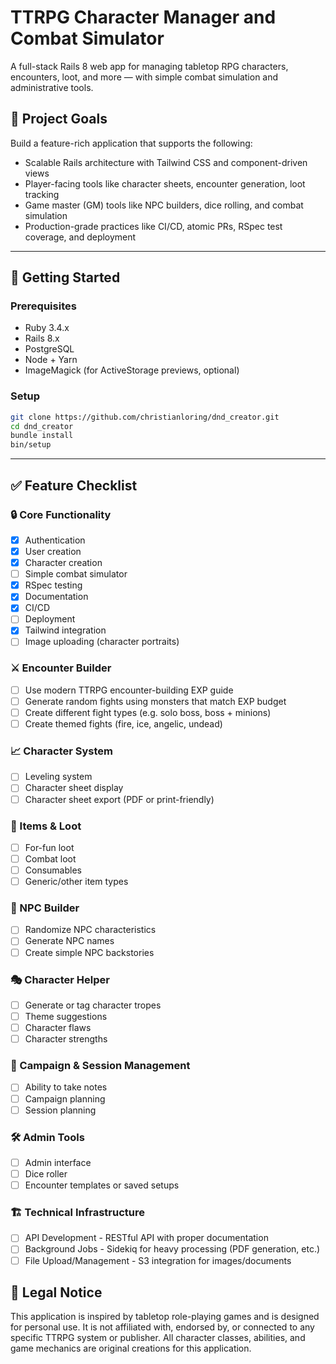 # TTRPG Character Manager and Combat Simulator

A full-stack Rails 8 web app for managing tabletop RPG characters, encounters, loot, and more — with simple combat simulation and administrative tools.

## 🧠 Project Goals

Build a feature-rich application that supports the following:

- Scalable Rails architecture with Tailwind CSS and component-driven views
- Player-facing tools like character sheets, encounter generation, loot tracking
- Game master (GM) tools like NPC builders, dice rolling, and combat simulation
- Production-grade practices like CI/CD, atomic PRs, RSpec test coverage, and deployment

---

## 🚀 Getting Started

### Prerequisites

- Ruby 3.4.x
- Rails 8.x
- PostgreSQL
- Node + Yarn
- ImageMagick (for ActiveStorage previews, optional)

### Setup

```bash
git clone https://github.com/christianloring/dnd_creator.git
cd dnd_creator
bundle install
bin/setup
```
---

## ✅ Feature Checklist

### 🔒 Core Functionality
- [x] Authentication
- [x] User creation
- [X] Character creation
- [ ] Simple combat simulator
- [x] RSpec testing
- [x] Documentation
- [x] CI/CD
- [ ] Deployment
- [X] Tailwind integration
- [ ] Image uploading (character portraits)

### ⚔️ Encounter Builder
- [ ] Use modern TTRPG encounter-building EXP guide
- [ ] Generate random fights using monsters that match EXP budget
- [ ] Create different fight types (e.g. solo boss, boss + minions)
- [ ] Create themed fights (fire, ice, angelic, undead)

### 📈 Character System
- [ ] Leveling system
- [ ] Character sheet display
- [ ] Character sheet export (PDF or print-friendly)

### 🎲 Items & Loot
- [ ] For-fun loot
- [ ] Combat loot
- [ ] Consumables
- [ ] Generic/other item types

### 👥 NPC Builder
- [ ] Randomize NPC characteristics
- [ ] Generate NPC names
- [ ] Create simple NPC backstories

### 🎭 Character Helper
- [ ] Generate or tag character tropes
- [ ] Theme suggestions
- [ ] Character flaws
- [ ] Character strengths

### 📝 Campaign & Session Management
- [ ] Ability to take notes
- [ ] Campaign planning
- [ ] Session planning

### 🛠️ Admin Tools
- [ ] Admin interface
- [ ] Dice roller
- [ ] Encounter templates or saved setups

### 🏗️ Technical Infrastructure
- [ ] API Development - RESTful API with proper documentation
- [ ] Background Jobs - Sidekiq for heavy processing (PDF generation, etc.)
- [ ] File Upload/Management - S3 integration for images/documents

## 📄 Legal Notice

This application is inspired by tabletop role-playing games and is designed for personal use. It is not affiliated with, endorsed by, or connected to any specific TTRPG system or publisher. All character classes, abilities, and game mechanics are original creations for this application.
